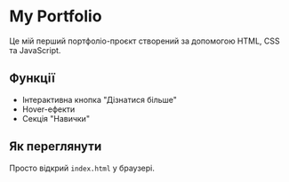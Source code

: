 # My Portfolio

Це мій перший портфоліо-проєкт створений за допомогою HTML, CSS та JavaScript.

## Функції

- Інтерактивна кнопка "Дізнатися більше"
- Hover-ефекти
- Секція "Навички"

## Як переглянути

Просто відкрий `index.html` у браузері.
